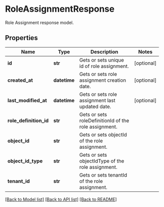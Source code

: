# RoleAssignmentResponse

Role Assignment response model.
## Properties
Name | Type | Description | Notes
------------ | ------------- | ------------- | -------------
**id** | **str** | Gets or sets unique id of role assignment. | [optional] 
**created_at** | **datetime** | Gets or sets role assignment creation date. | [optional] 
**last_modified_at** | **datetime** | Gets or sets role assignment last updated date. | [optional] 
**role_definition_id** | **str** | Gets or sets roleDefinitionId of the role assignment. | 
**object_id** | **str** | Gets or sets objectId of the role assignment. | 
**object_id_type** | **str** | Gets or sets objectIdType of the role assignment. | 
**tenant_id** | **str** | Gets or sets tenantId of the role assignment. | 

[[Back to Model list]](../README.md#documentation-for-models) [[Back to API list]](../README.md#documentation-for-api-endpoints) [[Back to README]](../README.md)


